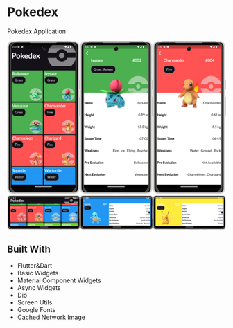 # Pokedex

Pokedex Application



![app_screenshots](images/PokedexScreen1.png) 
![app_screenshots](images/PokedexScreen2.png) 


## Built With 


- Flutter&Dart
- Basic Widgets
- Material Component Widgets
- Async Widgets
- Dio
- Screen Utils
- Google Fonts
- Cached Network Image